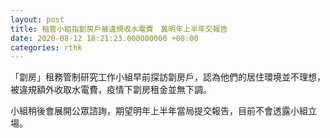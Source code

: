 ```yaml
---
layout: post
title: 租管小組指劏房戶被違規收水電費　冀明年上半年交報告
date: 2020-08-12 18:21:23.000000000 +08:00
categories: rthk
---
```


「劏房」租務管制研究工作小組早前探訪劏房戶，認為他們的居住環境並不理想，被違規額外收取水電費，疫情下劏房租金並無下調。

小組稍後會展開公眾諮詢，期望明年上半年當局提交報告，目前不會透露小組立場。
